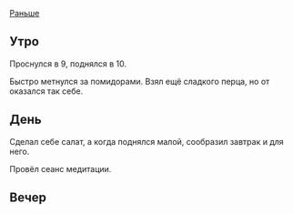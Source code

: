 [Раньше](2020.04.02.md)
## Утро
Проснулся в 9, поднялся в 10.

Быстро метнулся за помидорами. Взял ещё сладкого перца, но от оказался так себе.
## День
Сделал себе салат, а когда поднялся малой, сообразил завтрак и для него.

Провёл сеанс медитации.
## Вечер
